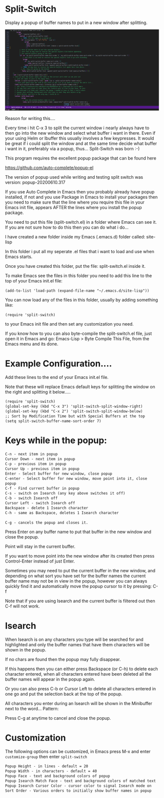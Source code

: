 # Split-Switch
Display a popup of buffer names to put in a new window after splitting.

![alt text](https://github.com/super-tomcat/split-switch/blob/main/split-switch_example_1.gif?raw=true)

Reason for writing this....

Every time i hit C-x 3 to split the current window i nearly always
have to then go into the new window and select what buffer i want in there.
Even if your using Helm or Ibuffer this usually involves a few keypresses.
It would be great if i could split the window and at the same time decide
what buffer i want in it, preferably via a popup, thus...
Split-Switch was born :-)

This program requires the excellent popup package that can be found here

https://github.com/auto-complete/popup-el

The version of popup used while writing and testing split switch was version:
popup-20200610.317

If you use Auto Complete in Emacs then you probably already have popup
installed, if not and you use Package in Emacs to install your packages
then you need to make sure that the line where you require this file
in your Emacs init file, appears AFTER the lines where you install the
popup package.

You need to put this file (split-switch.el) in a folder where Emacs
can see it.
If you are not sure how to do this then you can do what i do...

I have created a new folder inside my Emacs (.emacs.d) folder
called: site-lisp

In this folder i put all my seperate .el files that i want to load and
use when Emacs starts.

Once you have created this folder, put the file: split-switch.el inside it.

To make Emacs see the files in this folder you need to add this line to
the top of your Emacs init.el file:

```(add-to-list 'load-path (expand-file-name "~/.emacs.d/site-lisp"))```

You can now load any of the files in this folder, usually by adding something
like:

```(require 'split-switch)```

to your Emacs init file and then set any customization you need.

If you know how to you can also byte-compile the split-switch.el file, just
open it in Emacs and go: Emacs-Lisp > Byte Compile This File, from the Emacs
menu and its done.

Example Configuration....
============================================================================
Add these lines to the end of your Emacs init.el file.

Note that these will replace Emacs default keys for splitting the window on
the right and splitting it below.....

```
(require 'split-switch)
(global-set-key (kbd "C-x 3") 'split-switch-split-window-right)
(global-set-key (kbd "C-x 2") 'split-switch-split-window-below)
;; Sort by Modification Time but with Special Buffers at the top
(setq split-switch-buffer-name-sort-order 7)
```

Keys while in the popup:
===========================================
```
C-n - next item in popup
Cursor Down - next item in popup
C-p - previous item in popup
Cursor Up - previous item in popup
Enter - Select buffer for new window, close popup
C-enter - Select buffer for new window, move point into it, close popup
C-f - Find current buffer in popup
C-s - switch on Isearch (any key above switches it off) 
C-b - switch Isearch off
Cursor Left - switch Isearch off
Backspace - delete 1 Isearch character
C-h - same as Backspace, deletes 1 Isearch character

C-g - cancels the popup and closes it.
```
Press Enter on any buffer name to put that buffer in the new window and
close the popup.

Point will stay in the current buffer.

If you want to move point into the new window after its created then press
Control-Enter instead of just Enter.

Sometimes you may need to put the current buffer in the new window, and
depending on what sort you have set for the buffer names the current
buffer name may not be in view in the popup, however you can always
quickly find it and automatically move the popup cursor to it by pressing:
C-f

Note that if you are using Isearch and the current buffer is filtered
out then C-f will not work.

Isearch
=============================================
When Isearch is on any characters you type will be searched for
and highlighted and only the buffer names that have them
characters will be shown in the popup.

If no chars are found then the popup may fully disappear.

If this happens then you can either press Backspace (or C-h) to delete
each character entered, when all characters entered have been deleted all the
buffer names will appear in the popup again.

Or you can also press C-b or Cursor Left to delete all characters entered in one
go and put the selection back at the top of the popup.

All characters you enter during an Isearch will be shown in the Minibuffer
next to the word... Pattern:

Press C-g at anytime to cancel and close the popup.

Customization
=============================================
The following options can be customized, in Emacs press M-x and enter
```customize-group``` then enter ```split-switch```
```
Popup Height - in lines - default = 20
Popup Width - in characters - default = 40
Popup Face - text and background colors of popup
Popup Isearch Match Face - text and background colors of matched text
Popup Isearch Cursor Color - cursor color to signal Isearch mode on
Sort Order - Various orders to initially show buffer names in popup
```

